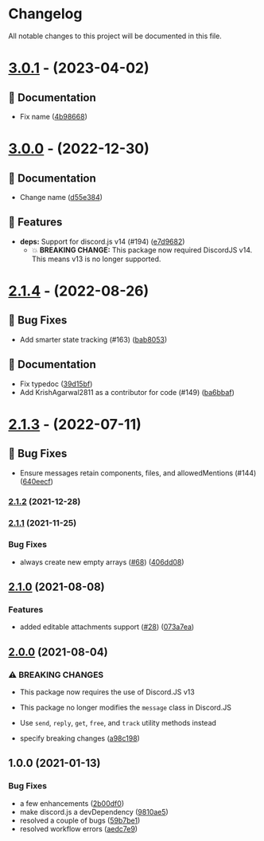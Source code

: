 # Changelog

All notable changes to this project will be documented in this file.

# [3.0.1](https://github.com/skyra-project/editable-commands/compare/v3.0.0...v3.0.1) - (2023-04-02)

## 📝 Documentation

- Fix name ([4b98668](https://github.com/skyra-project/editable-commands/commit/4b98668f43710248d75f8aa40fa551c299b5fb9c))

# [3.0.0](https://github.com/skyra-project/editable-commands/compare/v2.1.4...v3.0.0) - (2022-12-30)

## 📝 Documentation

- Change name ([d55e384](https://github.com/skyra-project/editable-commands/commit/d55e384a7b7916ca46f753cfcc272b0c0f461286))

## 🚀 Features

- **deps:** Support for discord.js v14 (#194) ([e7d9682](https://github.com/skyra-project/editable-commands/commit/e7d9682d83752c29333cfed65444ec6f97a032ec))
  - 💥 **BREAKING CHANGE:** This package now required DiscordJS v14. This means v13 is no longer supported.

# [2.1.4](https://github.com/skyra-project/editable-commands/compare/v2.1.3...v2.1.4) - (2022-08-26)

## 🐛 Bug Fixes

- Add smarter state tracking (#163) ([bab8053](https://github.com/skyra-project/editable-commands/commit/bab8053bacd8adb0c459fe92c19287db9f8e5550))

## 📝 Documentation

- Fix typedoc ([39d15bf](https://github.com/skyra-project/editable-commands/commit/39d15bf03f3746803ee9422601bdfec63f95272d))
- Add KrishAgarwal2811 as a contributor for code (#149) ([ba6bbaf](https://github.com/skyra-project/editable-commands/commit/ba6bbaf9aff5ba99df11e706ab312aadfaf97773))

# [2.1.3](https://github.com/skyra-project/editable-commands/compare/v2.1.2...v2.1.3) - (2022-07-11)

## 🐛 Bug Fixes

- Ensure messages retain components, files, and allowedMentions (#144) ([640eecf](https://github.com/skyra-project/editable-commands/commit/640eecf514dfe67b86430312f800d727873c2147))

### [2.1.2](https://github.com/skyra-project/editable-commands/compare/v2.1.1...v2.1.2) (2021-12-28)

### [2.1.1](https://github.com/skyra-project/editable-commands/compare/v2.1.0...v2.1.1) (2021-11-25)

### Bug Fixes

-   always create new empty arrays ([#68](https://github.com/skyra-project/editable-commands/issues/68)) ([406dd08](https://github.com/skyra-project/editable-commands/commit/406dd08835919bee2b7f81eade9dd7b36f113f46))

## [2.1.0](https://github.com/skyra-project/editable-commands/compare/v2.0.0...v2.1.0) (2021-08-08)

### Features

-   added editable attachments support ([#28](https://github.com/skyra-project/editable-commands/issues/28)) ([073a7ea](https://github.com/skyra-project/editable-commands/commit/073a7ead898d5bf1f5e321b235f5af5f21eee858))

## [2.0.0](https://github.com/skyra-project/editable-commands/compare/v1.0.0...v2.0.0) (2021-08-04)

### ⚠ BREAKING CHANGES

-   This package now requires the use of Discord.JS v13
-   This package no longer modifies the `message` class in Discord.JS
-   Use `send`, `reply`, `get`, `free`, and `track` utility methods instead

-   specify breaking changes ([a98c198](https://github.com/skyra-project/editable-commands/commit/a98c1986bd7114acf41881d58f7707d8068e7acc))

## 1.0.0 (2021-01-13)

### Bug Fixes

-   a few enhancements ([2b00df0](https://github.com/skyra-project/editable-commands/commit/2b00df0021b98e86a3d28f3b30a96c41dfe3f34c))
-   make discord.js a devDependency ([9810ae5](https://github.com/skyra-project/editable-commands/commit/9810ae5010388a28c4ae887d8f360b5c0f159873))
-   resolved a couple of bugs ([59b7be1](https://github.com/skyra-project/editable-commands/commit/59b7be1eb36550d0ddf2b473d2ce4cde1265219c))
-   resolved workflow errors ([aedc7e9](https://github.com/skyra-project/editable-commands/commit/aedc7e971614279994ccdcfba23da174e2e6880e))
